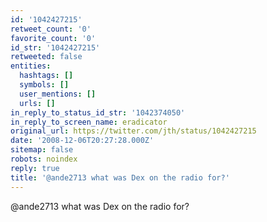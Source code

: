 ```yaml
---
id: '1042427215'
retweet_count: '0'
favorite_count: '0'
id_str: '1042427215'
retweeted: false
entities:
  hashtags: []
  symbols: []
  user_mentions: []
  urls: []
in_reply_to_status_id_str: '1042374050'
in_reply_to_screen_name: eradicator
original_url: https://twitter.com/jth/status/1042427215
date: '2008-12-06T20:27:28.000Z'
sitemap: false
robots: noindex
reply: true
title: '@ande2713 what was Dex on the radio for?'
---
```


@ande2713 what was Dex on the radio for?